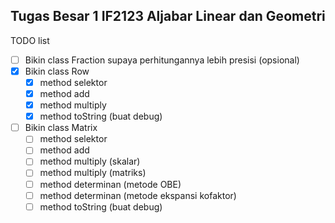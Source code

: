 ## Tugas Besar 1 IF2123 Aljabar Linear dan Geometri

TODO list
- [ ] Bikin class Fraction supaya perhitungannya lebih presisi (opsional)
- [x] Bikin class Row
  - [x] method selektor
  - [x] method add
  - [x] method multiply
  - [x] method toString (buat debug)
- [ ] Bikin class Matrix
  - [ ] method selektor
  - [ ] method add
  - [ ] method multiply (skalar)
  - [ ] method multiply (matriks)
  - [ ] method determinan (metode OBE)
  - [ ] method determinan (metode ekspansi kofaktor)
  - [ ] method toString (buat debug)
